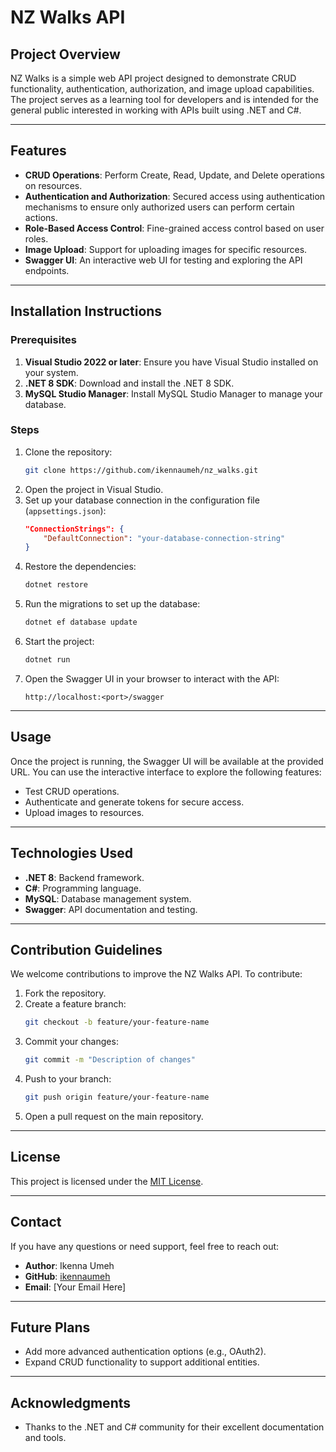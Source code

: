 # NZ Walks API

## Project Overview
NZ Walks is a simple web API project designed to demonstrate CRUD functionality, authentication, authorization, and image upload capabilities. The project serves as a learning tool for developers and is intended for the general public interested in working with APIs built using .NET and C#.

---

## Features
- **CRUD Operations**: Perform Create, Read, Update, and Delete operations on resources.
- **Authentication and Authorization**: Secured access using authentication mechanisms to ensure only authorized users can perform certain actions.
- **Role-Based Access Control**: Fine-grained access control based on user roles.
- **Image Upload**: Support for uploading images for specific resources.
- **Swagger UI**: An interactive web UI for testing and exploring the API endpoints.

---

## Installation Instructions

### Prerequisites
1. **Visual Studio 2022 or later**: Ensure you have Visual Studio installed on your system.
2. **.NET 8 SDK**: Download and install the .NET 8 SDK.
3. **MySQL Studio Manager**: Install MySQL Studio Manager to manage your database.

### Steps
1. Clone the repository:
   ```bash
   git clone https://github.com/ikennaumeh/nz_walks.git
   ```
2. Open the project in Visual Studio.
3. Set up your database connection in the configuration file (`appsettings.json`):
   ```json
   "ConnectionStrings": {
       "DefaultConnection": "your-database-connection-string"
   }
   ```
4. Restore the dependencies:
   ```bash
   dotnet restore
   ```
5. Run the migrations to set up the database:
   ```bash
   dotnet ef database update
   ```
6. Start the project:
   ```bash
   dotnet run
   ```
7. Open the Swagger UI in your browser to interact with the API:
   ```
   http://localhost:<port>/swagger
   ```

---

## Usage

Once the project is running, the Swagger UI will be available at the provided URL. You can use the interactive interface to explore the following features:
- Test CRUD operations.
- Authenticate and generate tokens for secure access.
- Upload images to resources.

---

## Technologies Used
- **.NET 8**: Backend framework.
- **C#**: Programming language.
- **MySQL**: Database management system.
- **Swagger**: API documentation and testing.

---

## Contribution Guidelines
We welcome contributions to improve the NZ Walks API. To contribute:
1. Fork the repository.
2. Create a feature branch:
   ```bash
   git checkout -b feature/your-feature-name
   ```
3. Commit your changes:
   ```bash
   git commit -m "Description of changes"
   ```
4. Push to your branch:
   ```bash
   git push origin feature/your-feature-name
   ```
5. Open a pull request on the main repository.

---

## License
This project is licensed under the [MIT License](LICENSE).

---

## Contact
If you have any questions or need support, feel free to reach out:
- **Author**: Ikenna Umeh
- **GitHub**: [ikennaumeh](https://github.com/ikennaumeh)
- **Email**: [Your Email Here]

---

## Future Plans
- Add more advanced authentication options (e.g., OAuth2).
- Expand CRUD functionality to support additional entities.

---

## Acknowledgments
- Thanks to the .NET and C# community for their excellent documentation and tools.

